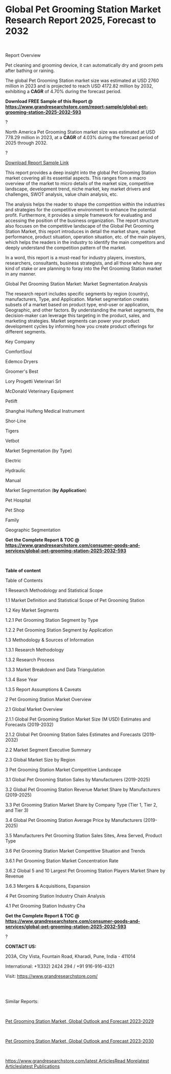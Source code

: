 <h1>Global Pet Grooming Station Market Research Report 2025, Forecast to 2032</h1><br/><p>Report Overview</p>
 
 
 
 <p>Pet cleaning and grooming device, it can automatically dry and groom pets after bathing or raining.</p>
 
 
 
 <p>The global Pet Grooming Station market size was estimated at USD 2760 million in 2023 and is projected to reach USD 4172.82 million by 2032, exhibiting a <strong>CAGR</strong> of 4.70% during the forecast period.</p>
 
 
 
 <div><b>Download FREE Sample of this Report @ <a href="https://www.grandresearchstore.com/report-sample/global-pet-grooming-station-2025-2032-593">https://www.grandresearchstore.com/report-sample/global-pet-grooming-station-2025-2032-593</a></b></div>
 
 
 
 <p>? </p>
 
 
 
 <p>North America Pet Grooming Station market size was estimated at USD 778.29 million in 2023, at a <strong>CAGR</strong> of 4.03% during the forecast period of 2025 through 2032.</p>
 
 
 
 <p>? </p>
 
 
 
 <p><a href="https://www.grandresearchstore.com/mr-admin/report-sample/global-pet-grooming-station-2025-2032-593">Download Report Sample Link</a></p>
 
 
 
 <p>This report provides a deep insight into the global Pet Grooming Station market covering all its essential aspects. This ranges from a macro overview of the market to micro details of the market size, competitive landscape, development trend, niche market, key market drivers and challenges, SWOT analysis, value chain analysis, etc.</p>
 
 
 
 <p>The analysis helps the reader to shape the competition within the industries and strategies for the competitive environment to enhance the potential profit. Furthermore, it provides a simple framework for evaluating and accessing the position of the business organization. The report structure also focuses on the competitive landscape of the Global Pet Grooming Station Market, this report introduces in detail the market share, market performance, product situation, operation situation, etc. of the main players, which helps the readers in the industry to identify the main competitors and deeply understand the competition pattern of the market.</p>
 
 
 
 <p>In a word, this report is a must-read for industry players, investors, researchers, consultants, business strategists, and all those who have any kind of stake or are planning to foray into the Pet Grooming Station market in any manner.</p>
 
 
 
 <p>Global Pet Grooming Station Market: Market Segmentation Analysis</p>
 
 
 
 <p>The research report includes specific segments by region (country), manufacturers, Type, and Application. Market segmentation creates subsets of a market based on product type, end-user or application, Geographic, and other factors. By understanding the market segments, the decision-maker can leverage this targeting in the product, sales, and marketing strategies. Market segments can power your product development cycles by informing how you create product offerings for different segments.</p>
 
 
 
 <p>Key Company</p>
 
 
 
 <p>ComfortSoul</p>
 
 
 
 <p>Edemco Dryers</p>
 
 
 
 <p>Groomer&#39;s Best</p>
 
 
 
 <p>Lory Progetti Veterinari Srl</p>
 
 
 
 <p>McDonald Veterinary Equipment</p>
 
 
 
 <p>Petlift</p>
 
 
 
 <p>Shanghai Huifeng Medical Instrument</p>
 
 
 
 <p>Shor-Line</p>
 
 
 
 <p>Tigers</p>
 
 
 
 <p>Vetbot</p>
 
 
 
 <p>Market Segmentation (by Type)</p>
 
 
 
 <p>Electric</p>
 
 
 
 <p>Hydraulic</p>
 
 
 
 <p>Manual</p>
 
 
 
 <p>Market Segmentation (<strong>by Application</strong>)</p>
 
 
 
 <p>Pet Hospital</p>
 
 
 
 <p>Pet Shop</p>
 
 
 
 <p>Family</p>
 
 
 
 <p>Geographic Segmentation</p>
 
 
 
 <div><b>Get the Complete Report & TOC @ <a href="https://www.grandresearchstore.com/consumer-goods-and-services/global-pet-grooming-station-2025-2032-593">https://www.grandresearchstore.com/consumer-goods-and-services/global-pet-grooming-station-2025-2032-593</a></b></div>
 
 
 
 <p><br />
 
 <b>Table of content</b></p>
 
 
 
 <p>Table of Contents<br />
 
 1 Research Methodology and Statistical Scope<br />
 
 1.1 Market Definition and Statistical Scope of Pet Grooming Station<br />
 
 1.2 Key Market Segments<br />
 
 1.2.1 Pet Grooming Station Segment by Type<br />
 
 1.2.2 Pet Grooming Station Segment by Application<br />
 
 1.3 Methodology & Sources of Information<br />
 
 1.3.1 Research Methodology<br />
 
 1.3.2 Research Process<br />
 
 1.3.3 Market Breakdown and Data Triangulation<br />
 
 1.3.4 Base Year<br />
 
 1.3.5 Report Assumptions & Caveats<br />
 
 2 Pet Grooming Station Market Overview<br />
 
 2.1 Global Market Overview<br />
 
 2.1.1 Global Pet Grooming Station Market Size (M USD) Estimates and Forecasts (2019-2032)<br />
 
 2.1.2 Global Pet Grooming Station Sales Estimates and Forecasts (2019-2032)<br />
 
 2.2 Market Segment Executive Summary<br />
 
 2.3 Global Market Size by Region<br />
 
 3 Pet Grooming Station Market Competitive Landscape<br />
 
 3.1 Global Pet Grooming Station Sales by Manufacturers (2019-2025)<br />
 
 3.2 Global Pet Grooming Station Revenue Market Share by Manufacturers (2019-2025)<br />
 
 3.3 Pet Grooming Station Market Share by Company Type (Tier 1, Tier 2, and Tier 3)<br />
 
 3.4 Global Pet Grooming Station Average Price by Manufacturers (2019-2025)<br />
 
 3.5 Manufacturers Pet Grooming Station Sales Sites, Area Served, Product Type<br />
 
 3.6 Pet Grooming Station Market Competitive Situation and Trends<br />
 
 3.6.1 Pet Grooming Station Market Concentration Rate<br />
 
 3.6.2 Global 5 and 10 Largest Pet Grooming Station Players Market Share by Revenue<br />
 
 3.6.3 Mergers & Acquisitions, Expansion<br />
 
 4 Pet Grooming Station Industry Chain Analysis<br />
 
 4.1 Pet Grooming Station Industry Cha</p>
 
 
 
 <div><b>Get the Complete Report & TOC @ <a href="https://www.grandresearchstore.com/consumer-goods-and-services/global-pet-grooming-station-2025-2032-593">https://www.grandresearchstore.com/consumer-goods-and-services/global-pet-grooming-station-2025-2032-593</a></b></div>
 
 
 
 <p>? </p>
 
 
 
 <p><b>CONTACT US:</b><br />
 
 203A, City Vista, Fountain Road, Kharadi, Pune, India - 411014<br />
 
 International: +1(332) 2424 294 / +91 916-916-4321<br />
 
 Visit: <a href="https://www.grandresearchstore.com/">https://www.grandresearchstore.com/</a><br />
 
 <br />
 
 <br />
 
 Similar Reports:<br />
 
 <br />
 
 <a href="https://www.grandresearchstore.com/consumer-goods-and-services/global-pet-grooming-station-forecast-2023-2029-135">Pet Grooming Station Market, Global Outlook and Forecast 2023-2029</a><br />
 
 <br />
 
 <a href="https://www.grandresearchstore.com/consumer-goods-and-services/global-pet-grooming-station-forecast-2023-2030-113">Pet Grooming Station Market, Global Outlook and Forecast 2023-2030</a><br />
 
 <br />
 
 <a href="https://gyeongbokgung.com">https://www.grandresearchstore.com/</a><a href="https://hallyeomaritime.com">latest Articles</a><a href="https://jingwansa.com">Read More</a><a href="https://nguoiviet.jp/">latest Articles</a><a href="https://www.intelmarketresearch.com/">latest Publications</a></p>